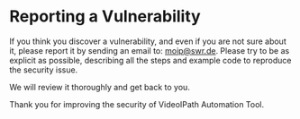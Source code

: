 # Reporting a Vulnerability

If you think you discover a vulnerability, and even if you are not sure about it, please report it by sending an email to: <moip@swr.de>. Please try to be as explicit as possible, describing all the steps and example code to reproduce the security issue.

We will review it thoroughly and get back to you.

Thank you for improving the security of VideoIPath Automation Tool.

